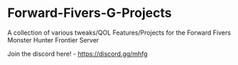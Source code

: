 # Forward-Fivers-G-Projects

A collection of various tweaks/QOL Features/Projects for the Forward Fivers Monster Hunter Frontier Server

Join the discord here! - https://discord.gg/mhfg

